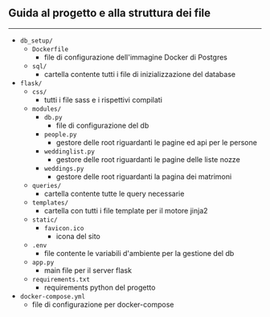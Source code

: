 ## Guida al progetto e alla struttura dei file

---

- `db_setup/`
  - `Dockerfile`
    - file di configurazione dell'immagine Docker di Postgres
  - `sql/`
    - cartella contente tutti i file di inizializzazione del database
- `flask/`
  - `css/`
    - tutti i file sass e i rispettivi compilati
  - `modules/`
    - `db.py`
      - file di configurazione del db
    - `people.py`
      - gestore delle root riguardanti le pagine ed api per le persone
    - `weddinglist.py`
      - gestore delle root riguardanti le pagine delle liste nozze
    - `weddings.py`
      - gestore delle root riguardanti la pagina dei matrimoni
  - `queries/`
    - cartella contente tutte le query necessarie
  - `templates/`
    - cartella con tutti i file template per il motore jinja2
  - `static/`
    - `favicon.ico`
      - icona del sito
  - `.env`
    - file contente le variabili d'ambiente per la gestione del db
  - `app.py`
    - main file per il server flask
  - `requirements.txt`
    - requirements python del progetto
- `docker-compose.yml`
  - file di configurazione per docker-compose

